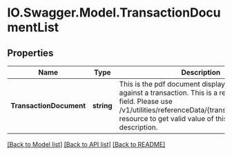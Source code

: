 # IO.Swagger.Model.TransactionDocumentList
## Properties

Name | Type | Description | Notes
------------ | ------------- | ------------- | -------------
**TransactionDocument** | **string** | This is the pdf document displayed/generated against a transaction. This is a reference data field. Please use /v1/utilities/referenceData/{transactionDocument} resource to get valid value of this field with description. | [optional] 

[[Back to Model list]](../README.md#documentation-for-models) [[Back to API list]](../README.md#documentation-for-api-endpoints) [[Back to README]](../README.md)

